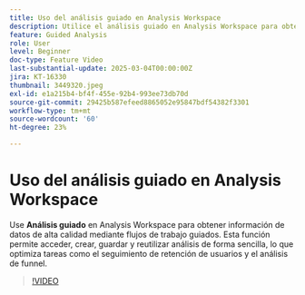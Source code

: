 ```yaml
---
title: Uso del análisis guiado en Analysis Workspace
description: Utilice el análisis guiado en Analysis Workspace para obtener perspectivas de datos de alta calidad mediante flujos de trabajo guiados.
feature: Guided Analysis
role: User
level: Beginner
doc-type: Feature Video
last-substantial-update: 2025-03-04T00:00:00Z
jira: KT-16330
thumbnail: 3449320.jpeg
exl-id: e1a215b4-bf4f-455e-92b4-993ee73db70d
source-git-commit: 29425b587efeed8865052e95847bdf54382f3301
workflow-type: tm+mt
source-wordcount: '60'
ht-degree: 23%

---
```


# Uso del análisis guiado en Analysis Workspace

Use **Análisis guiado** en Analysis Workspace para obtener información de datos de alta calidad mediante flujos de trabajo guiados. Esta función permite acceder, crear, guardar y reutilizar análisis de forma sencilla, lo que optimiza tareas como el seguimiento de retención de usuarios y el análisis de funnel.

>[!VIDEO](https://video.tv.adobe.com/v/3449500/?learn=on&captions=spa)
